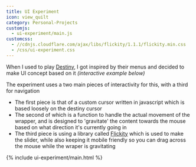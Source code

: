 ```yaml
---
title: UI Experiment
icon: view_quilt
category: Personal-Projects
customjs:
  - ui-experiment/main.js
customcss:
  - //cdnjs.cloudflare.com/ajax/libs/flickity/1.1.1/flickity.min.css
  - /css/ui-experiment.css
---
```


When I used to play [Destiny](https://www.destinythegame.com/uk/en/home), I got inspired by their menus and decided to make UI concept based on it *(interactive example below)*

The experiment uses a two main pieces of interactivity for this, with a third for navigation

- The first piece is that of a custom cursor written in javascript which is based loosely on the destiny cursor
- The second of which is a function to handle the actual movement of the wrapper, and is designed to 'gravitate' the content towards the mouse based on what direction it's currently going in
- The third piece is using a library called [Flickity](http://flickity.metafizzy.co/) which is used to make the slider, while also keeping it mobile friendly so you can drag across the mouse while the wraper is gravitating

<div class="sandbox ui-experiment">{% include ui-experiment/main.html %}</div>
